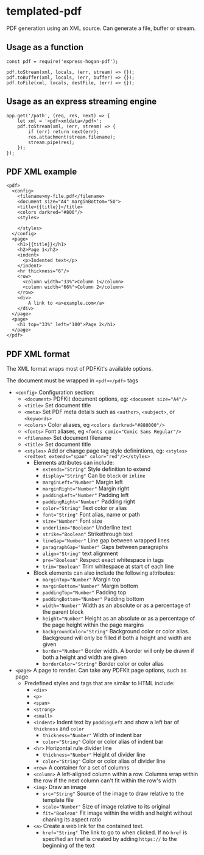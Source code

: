 # templated-pdf
PDF generation using an XML source. Can generate a file, buffer or stream.

## Usage as a function
```
const pdf = require('express-hogan-pdf');

pdf.toStream(xml, locals, (err, stream) => {});
pdf.toBuffer(xml, locals, (err, buffer) => {});
pdf.toFile(xml, locals, destFile, (err) => {});

```

## Usage as an express streaming engine
```
app.get('/path', (req, res, next) => {
    let xml = '<pdf>xmldata</pdf>';
    pdf.toStream(xml, (err, stream) => {
        if (err) return next(err);
        res.attachment(stream.filename);
        stream.pipe(res);
    });
});

```

## PDF XML example
``` filename.pdfxml
<pdf>
  <config>
    <filename>my-file.pdf</filename>
    <document size="A4" marginBottom="50">
    <title>{{title}}</title>
    <colors darkred="#800"/>
    <styles>

    </styles>
  </config>
  <page>
    <h1>{{title}}</h1>
    <h2>Page 1</h2>
    <indent>
      <p>Indented text</p>
    </indent>
    <hr thickness="6"/>
    <row>
      <column width="33%">Column 1</column>
      <column width="66%">Column 2</column>
    </row>
    <div>
        A link to <a>example.com</a>
    </div>
  </page>
  <page>
    <h1 top="33%" left="100">Page 2</h1>
  </page>
</pdf>
```

## PDF XML format
The XML format wraps most of PDFKit's available options.

The document must be wrapped in `<pdf></pdf>` tags

- `<config>` Configuration section:
    + `<document>` PDFKit document options, eg: `<document size="A4"/>`
    + `<title>` Set document title
    + `<meta>` Set PDF meta details such as `<author>`, `<subject>`, or `<keywords>`
    + `<colors>` Color aliases, eg `<colors darkred="#880000"/>`
    + `<fonts>` Font aliases, eg `<fonts comic="Comic Sans Regular"/>`
    + `<filename>` Set document filename
    + `<title>` Set document title
    + `<styles>` Add or change page tag style definintions, eg: `<styles><redtext extends="span" color="red"/></styles>`
        * Elements attributes can include:
            - `extends="String"` Style definition to extend
            - `display="String"` Can be `block` or `inline`
            - `marginLeft="Number"` Margin left
            - `marginRight="Number"` Margin right
            - `paddingLeft="Number"` Padding left
            - `paddingRight="Number"` Padding right
            - `color="String"` Text color or alias
            - `font="String"` Font alias, name or path
            - `size="Number"` Font size
            - `underline="Boolean"` Underline text
            - `strike="Boolean"` Strikethrough text
            - `lineGap="Number"` Line gap between wrapped lines
            - `paragraphGap="Number"` Gaps between paragraphs
            - `align="String"` text alignment
            - `pre="Boolean"` Respect exact whitespace in tags
            - `trim="Boolean"` Trim whitespace at start of each line
        * Block elements can also include the following attributes:
            - `marginTop="Number"` Margin top
            - `marginBottom="Number"` Margin bottom
            - `paddingTop="Number"` Padding top
            - `paddingBottom="Number"` Padding bottom
            - `width="Number"` Width as an absolute or as a percentage of the parent block
            - `height="Number"` Height as an absolute or as a percentage of the page height within the page margins
            - `backgroundColor="String"` Background color or color alias. Background will only be filled if both a height and width are given
            - `border="Number"` Border width. A border will only be drawn if both a height and width are given
            - `borderColor="String"` Border color or color alias
- `<page>` A page to render. Can take any PDFKit page options, such as page
    + Predefined styles and tags that are similar to HTML include:
        * `<div>`
        * `<p>`
        * `<span>`
        * `<strong>`
        * `<small>`
        * `<indent>` Indent text by `paddingLeft` and show a left bar of `thickness` and `color`
            - `thickness="Number"` Width of indent bar
            - `color="String"` Color or color alias of indent bar
        * `<hr>` Horizontal rule divider line
            - `thickness="Number"` Height of divider line
            - `color="String"` Color or color alias of divider line
        * `<row>` A container for a set of columns
        * `<column>` A left-aligned column within a row. Columns wrap within the row if the next column can't fit within the row's width
        * `<img>` Draw an image
            - `src="String"` Source of the image to draw relative to the template file
            - `scale="Number"` Size of image relative to its original
            - `fit="Boolean"` Fit image within the width and height without chaning its aspect ratio
        * `<a>` Create a web link for the contained text.
            - `href="String"` The link to go to when clicked. If no `href` is specified an href is created by adding `https://` to the beginning of the text
